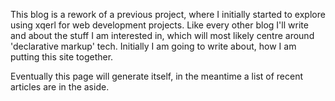 <!--
{
  "post-status": "updated",
  "published": "2020-06-20+12:00",
  "type": "entry",
  "uid": "http://xq/gmack.nz/home/index",
  "url": "https://gmack.nz"
}
-->

This blog is a rework of a previous project, where I initially started to
explore using xqerl for web development projects. Like every other blog I'll
write and about the stuff I am interested in, which will most likely centre
around 'declarative markup' tech. Initially I am going to write about, how I am
putting this site together.

Eventually this page will generate itself, in the meantime
a list of recent articles are in the aside.


